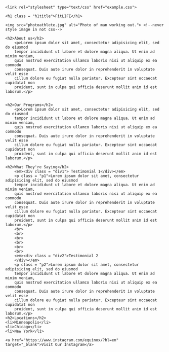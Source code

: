 <!DOCTYPE html>
<html>
<head>
	<title></title>

	<link rel="stylesheet" type="text/css" href="example.css">

</head>
<body>

	<h1 class = "h1title">FitLIFE</h1>

	<img src="photoathlete.jpg"	alt="Photo of man working out."> <!--never style image in not css-->

	<h2>About us</h2>
		<p>Lorem ipsum dolor sit amet, consectetur adipisicing elit, sed do eiusmod
		tempor incididunt ut labore et dolore magna aliqua. Ut enim ad minim veniam,
		quis nostrud exercitation ullamco laboris nisi ut aliquip ex ea commodo
		consequat. Duis aute irure dolor in reprehenderit in voluptate velit esse
		cillum dolore eu fugiat nulla pariatur. Excepteur sint occaecat cupidatat non
		proident, sunt in culpa qui officia deserunt mollit anim id est laborum.</p>


	<h2>Our Programs</h2>
		<p>Lorem ipsum dolor sit amet, consectetur adipisicing elit, sed do eiusmod
		tempor incididunt ut labore et dolore magna aliqua. Ut enim ad minim veniam,
		quis nostrud exercitation ullamco laboris nisi ut aliquip ex ea commodo
		consequat. Duis aute irure dolor in reprehenderit in voluptate velit esse
		cillum dolore eu fugiat nulla pariatur. Excepteur sint occaecat cupidatat non
		proident, sunt in culpa qui officia deserunt mollit anim id est laborum.</p>

	<h2>What They're Saying</h2>
		<em><div class = "div1"> Testimonial 1</div></em>
		<p class = "p1">Lorem ipsum dolor sit amet, consectetur adipisicing elit, sed do eiusmod
		tempor incididunt ut labore et dolore magna aliqua. Ut enim ad minim veniam,
		quis nostrud exercitation ullamco laboris nisi ut aliquip ex ea commodo
		consequat. Duis aute irure dolor in reprehenderit in voluptate velit esse
		cillum dolore eu fugiat nulla pariatur. Excepteur sint occaecat cupidatat non
		proident, sunt in culpa qui officia deserunt mollit anim id est laborum.</p>
		<br>
		<br>
		<br>
		<br>
		<br>
		<br>
		<em><div class = "div2">Testimonial 2
		</div></em>
		<p class = "p2">Lorem ipsum dolor sit amet, consectetur adipisicing elit, sed do eiusmod
		tempor incididunt ut labore et dolore magna aliqua. Ut enim ad minim veniam,
		quis nostrud exercitation ullamco laboris nisi ut aliquip ex ea commodo
		consequat. Duis aute irure dolor in reprehenderit in voluptate velit esse
		cillum dolore eu fugiat nulla pariatur. Excepteur sint occaecat cupidatat non
		proident, sunt in culpa qui officia deserunt mollit anim id est laborum.</p>
	<h2>Locations</h2>
	<li>Minneapolis</li>
	<li>Chicago</li>
	<li>New York</li>

	<a href="https://www.instagram.com/equinox/?hl=en" target="_blank">Visit Our Instagram</a>

</body>
</html>
